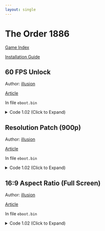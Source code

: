 ```yaml
---
layout: single
---
```


# The Order 1886

[Game Index](/patch/#ps4)

[Installation Guide](/install-instructions/)

## 60 FPS Unlock

Author: [illusion](https://twitter.com/illusion0002)

[Article](https://illusion0001.github.io/patches/2021/06/27/oodle-res-framerate-patches/)

In file `eboot.bin`

<details>
<summary>Code 1.02 (Click to Expand)</summary>

{% highlight yml %}
- game: "The Order 1886"
  app_ver: "01.02"
  patch_ver: "1.0"
  name: "60 FPS Unlock"
  author: "illusion"
  arch: generic_orbis
  enabled: False
  patch_list:
        - [ bytes, 0x4547C4, "01" ]
        # screen flip mode
        # 0x87C1F7 # dword valid are 1-6
                # see notes below

        # notes
        # according to the from gpcs4
        # https://github.com/Inori/GPCS4/blob/2cb81156a1a1fd914a46fbd99cecddd6f93e7dfd/GPCS4/SceModules/SceVideoOut/sce_videoout_types.h#L115-L123
        # mode 2 is pretty much flip as soon as possible, or vsync off with eye sore screen tearing
        # default is 3 which i guess is double buffered vsync
        # it would be good if triple buffering worked here
        # as it allows for 40-60 fps and not hard locking to 30-40 all the time
        # on base hw.
        # r13d loads into edx, which i think is param for SubmitFlip.
{% endhighlight %}

</details>

## Resolution Patch (900p)

Author: [illusion](https://twitter.com/illusion0002)

[Article](https://illusion0001.github.io/patches/2021/06/27/oodle-res-framerate-patches/)

In file `eboot.bin`

<details>
<summary>Code 1.02 (Click to Expand)</summary>

{% highlight yml %}
- game: "The Order 1886"
  app_ver: "01.02"
  patch_ver: "1.0"
  name: "Resolution Patch (900p)"
  author: "illusion"
  arch: generic_orbis
  enabled: False
  patch_list:
        - [ bytes, 0x450EF5, "75" ]
        - [ bytes, 0x450EFD, "40 06 00 00" ]
        - [ bytes, 0x450F07, "84 03 00 00" ]
{% endhighlight %}

</details>

## 16:9 Aspect Ratio (Full Screen)

Author: [illusion](https://twitter.com/illusion0002)

[Article](https://illusion0001.github.io/patches/2021/06/27/oodle-res-framerate-patches/)

In file `eboot.bin`

<details>
<summary>Code 1.02 (Click to Expand)</summary>

{% highlight yml %}
- game: "The Order 1886"
  app_ver: "01.02"
  patch_ver: "1.0"
  name: "16:9 Aspect Ratio (Full Screen)"
  author: "illusion"
  note: "\nNative 1080p will cause visual issues, 900p or below must be used.\n720p doesn't need additional changes."
  arch: generic_orbis
  enabled: False
  patch_list:
        - [ bytes, 0x450E8C, "39 8E E3 3F" ]
{% endhighlight %}

</details>
